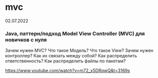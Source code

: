 # mvc
02.07.2022
### Java, паттерн/подход Model View Controller (MVC) для новичков с нуля

Зачем нужен MVC?
Что такое Модель? Что такое View? Зачем нужен контроллер? Как их связать между собой? Как распределить ответственность? Как распределить файлы по пакетам?

https://www.youtube.com/watch?v=m72_x5DRqwQ&t=3169s
